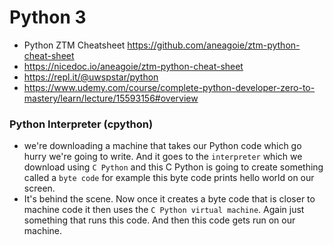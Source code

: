 # Python 3
- Python ZTM Cheatsheet https://github.com/aneagoie/ztm-python-cheat-sheet
- https://nicedoc.io/aneagoie/ztm-python-cheat-sheet
- https://repl.it/@uwspstar/python
- https://www.udemy.com/course/complete-python-developer-zero-to-mastery/learn/lecture/15593156#overview
### Python Interpreter (cpython)
- we're downloading a machine that takes our Python code which go hurry we're going to write. And it goes to the ```interpreter``` which we download using ```C Python``` and this C Python is going to create something called a ```byte code``` for example this byte code prints hello world on our screen.
- It's behind the scene. Now once it creates a byte code that is closer to machine code it then uses the ```C Python virtual machine```. Again just something that runs this code. And then this code gets run on our machine.
